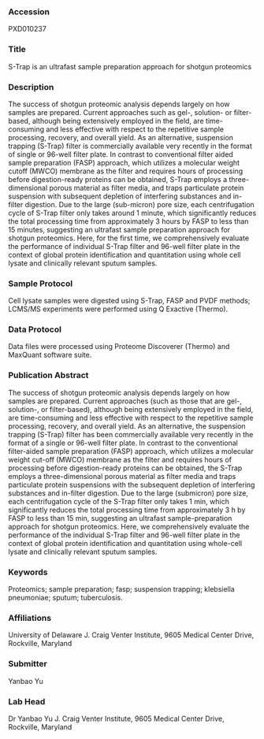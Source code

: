 ### Accession
PXD010237

### Title
S-Trap is an ultrafast sample preparation approach for shotgun proteomics

### Description
The success of shotgun proteomic analysis depends largely on how samples are prepared. Current approaches such as gel-, solution- or filter-based, although being extensively employed in the field, are time-consuming and less effective with respect to the repetitive sample processing, recovery, and overall yield. As an alternative, suspension trapping (S-Trap) filter is commercially available very recently in the format of single or 96-well filter plate. In contrast to conventional filter aided sample preparation (FASP) approach, which utilizes a molecular weight cutoff (MWCO) membrane as the filter and requires hours of processing before digestion-ready proteins can be obtained, S-Trap employs a three-dimensional porous material as filter media, and traps particulate protein suspension with subsequent depletion of interfering substances and in-filter digestion. Due to the large (sub-micron) pore size, each centrifugation cycle of S-Trap filter only takes around 1 minute, which significantly reduces the total processing time from approximately 3 hours by FASP to less than 15 minutes, suggesting an ultrafast sample preparation approach for shotgun proteomics. Here, for the first time, we comprehensively evaluate the performance of individual S-Trap filter and 96-well filter plate in the context of global protein identification and quantitation using whole cell lysate and clinically relevant sputum samples.

### Sample Protocol
Cell lysate samples were digested using S-Trap, FASP and PVDF methods; LCMS/MS experiments were performed using Q Exactive (Thermo).

### Data Protocol
Data files were processed using Proteome Discoverer (Thermo) and MaxQuant software suite.

### Publication Abstract
The success of shotgun proteomic analysis depends largely on how samples are prepared. Current approaches (such as those that are gel-, solution-, or filter-based), although being extensively employed in the field, are time-consuming and less effective with respect to the repetitive sample processing, recovery, and overall yield. As an alternative, the suspension trapping (S-Trap) filter has been commercially available very recently in the format of a single or 96-well filter plate. In contrast to the conventional filter-aided sample preparation (FASP) approach, which utilizes a molecular weight cut-off (MWCO) membrane as the filter and requires hours of processing before digestion-ready proteins can be obtained, the S-Trap employs a three-dimensional porous material as filter media and traps particulate protein suspensions with the subsequent depletion of interfering substances and in-filter digestion. Due to the large (submicron) pore size, each centrifugation cycle of the S-Trap filter only takes 1 min, which significantly reduces the total processing time from approximately 3 h by FASP to less than 15 min, suggesting an ultrafast sample-preparation approach for shotgun proteomics. Here, we comprehensively evaluate the performance of the individual S-Trap filter and 96-well filter plate in the context of global protein identification and quantitation using whole-cell lysate and clinically relevant sputum samples.

### Keywords
Proteomics; sample preparation; fasp; suspension trapping; klebsiella pneumoniae; sputum; tuberculosis.

### Affiliations
University of Delaware
J. Craig Venter Institute, 9605 Medical Center Drive, Rockville, Maryland

### Submitter
Yanbao Yu

### Lab Head
Dr Yanbao Yu
J. Craig Venter Institute, 9605 Medical Center Drive, Rockville, Maryland



